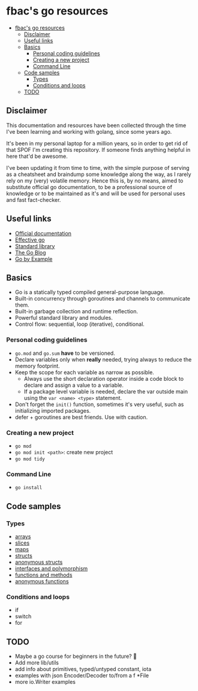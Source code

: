# fbac's go resources

- [fbac's go resources](#fbacs-go-resources)
  - [Disclaimer](#disclaimer)
  - [Useful links](#useful-links)
  - [Basics](#basics)
    - [Personal coding guidelines](#personal-coding-guidelines)
    - [Creating a new project](#creating-a-new-project)
    - [Command Line](#command-line)
  - [Code samples](#code-samples)
    - [Types](#types)
    - [Conditions and loops](#conditions-and-loops)
  - [TODO](#todo)

## Disclaimer

This documentation and resources have been collected through the time I've been learning and working with golang, since some years ago.

It's been in my personal laptop for a million years, so in order to get rid of that SPOF I'm creating this repository. If someone finds anything helpful in here that'd be awesome.

I've been updating it from time to time, with the simple purpose of serving as a cheatsheet and braindump some knowledge along the way, as I rarely rely on my (very) volatile memory. Hence this is, by no means, aimed to substitute official go documentation, to be a professional source of knowledge or to be maintained as it's and will be used for personal uses and fast fact-checker.

## Useful links

- [Official documentation](https://go.dev/doc/)
- [Effective go](https://go.dev/doc/effective_go)
- [Standard library](https://pkg.go.dev/std)
- [The Go Blog](https://go.dev/blog/all)
- [Go by Example](https://gobyexample.com)

## Basics

- Go is a statically typed compiled general-purpose language.
- Built-in concurrency through goroutines and channels to communicate them.
- Built-in garbage collection and runtime reflection.
- Powerful standard library and modules.
- Control flow: sequential, loop (iterative), conditional.

### Personal coding guidelines

- `go.mod` and `go.sum` **have** to be versioned.
- Declare variables only when **really** needed, trying always to reduce the memory footprint.
- Keep the scope for each variable as narrow as possible.
  - Always use the short declaration operator inside a code block to declare and assign a value to a variable.
  - If a package level variable is needed, declare the var outside main using the `var <name> <type>` statement.
- Don't forget the `init()` function, sometimes it's very useful, such as initializing imported packages.
- defer + goroutines are best friends. Use with caution.

### Creating a new project

- `go mod`
- `go mod init <path>`: create new project
- `go mod tidy`

### Command Line

- `go install`

## Code samples

### Types

- [arrays](builtins/arrays.go)
- [slices](builtins/slices.go)
- [maps](builtins/maps.go)
- [structs](builtins/structs.go)
- [anonymous structs](builtins/functions-anonymous.go)
- [interfaces and polymorphism](builtins/interfaces-and-polymorphism.go)
- [functions and methods](builtins/functions-and-methods.go)
- [anonymous functions](builtins/functions-anonymous.go)

### Conditions and loops

- if
- switch
- for

## TODO

- Maybe a go course for beginners in the future? 🤔
- Add more lib/utils
- add info about primitives, typed/untyped constant, iota
- examples with json Encoder/Decoder to/from a f *File
- more io.Writer examples
